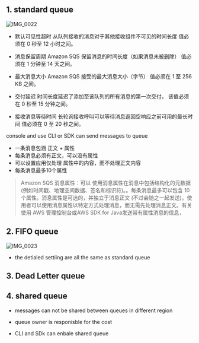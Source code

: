 
## 1. standard queue


![IMG_0022](https://user-images.githubusercontent.com/26485327/70875604-ca535c80-1ff9-11ea-9dda-6d7011e021fe.jpeg)

- 默认可见性超时
从队列接收的消息对于其他接收组件不可见的时间长度
值必须在 0 秒至 12 小时之间。

- 消息保留周期
Amazon SQS 保留消息的时间长度（如果消息未被删除）
值必须在 1 分钟至 14 天之间。

- 最大消息大小
Amazon SQS 接受的最大消息大小（字节）
值必须在 1 至 256 KB 之间。

- 交付延迟
时间长度延迟了添加至该队列的所有消息的第一次交付。
该值必须在 0 秒至 15 分钟之间。

- 接收消息等待时间
长轮询接收呼叫可以等待消息返回空响应之前可用的最长时间
值必须在 0 至 20 秒之间。


console and  use CLI or SDK can send messages to queue
- 一条消息包涵 正文 + 属性
- 每条消息必须有正文，可以没有属性
- 可以设置应用仅处理 属性中的内容，而不处理正文内容
- 每条消息最多10个属性

> Amazon SQS 消息属性：可以 使用消息属性在消息中包括结构化的元数据 (例如时间戳、地理空间数据、签名和标识符)。。每条消息最多可以包含 10 个属性。消息属性是可选的，并独立于消息正文 (不过会随之一起发送)。使用者可以使用消息属性以特定方式处理消息，而无需先处理消息正文。有关使用 AWS 管理控制台或AWS SDK for Java发送带有属性消息的信息，


## 2. FIFO queue


![IMG_0023](https://user-images.githubusercontent.com/26485327/70876134-cc1e1f80-1ffb-11ea-8684-8a1666f1b4ec.jpeg)

- the detialed settiing are all the same as standard queue



## 3. Dead Letter queue



## 4. shared queue

- messages can not be shared between queues in different region
- queue owner is responisble for the cost


- CLI and SDk can enbale shared queue






